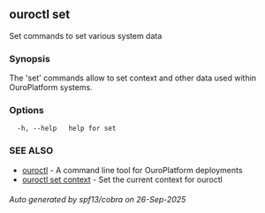 ## ouroctl set

Set commands to set various system data

### Synopsis

The 'set' commands allow to set context and other data used within OuroPlatform systems.

### Options

```
  -h, --help   help for set
```

### SEE ALSO

* [ouroctl](ouroctl.md)	 - A command line tool for OuroPlatform deployments
* [ouroctl set context](ouroctl_set_context.md)	 - Set the current context for ouroctl

###### Auto generated by spf13/cobra on 26-Sep-2025

